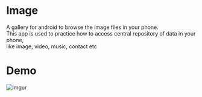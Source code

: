 # Image
A gallery for android to browse the image files in your phone.  
This app is used to practice how to access central repository of data in your phone,  
like image, video, music, contact etc 

# Demo
![Imgur](https://i.imgur.com/lGwSsGd.gifv)
